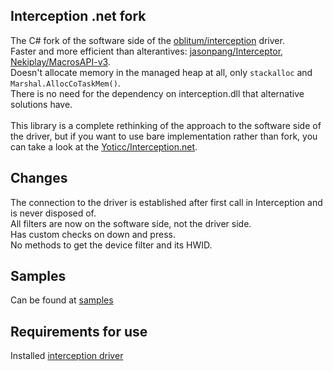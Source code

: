 Interception .net fork
---------------------
The C# fork of the software side of the [oblitum/interception](https://github.com/oblitum/Interception) driver. \
Faster and more efficient than alterantives: [jasonpang/Interceptor](https://github.com/jasonpang/Interceptor), [Nekiplay/MacrosAPI-v3](https://github.com/Nekiplay/MacrosAPI-v3).\
Doesn't allocate memory in the managed heap at all, only `stackalloc` and `Marshal.AllocCoTaskMem()`. \
There is no need for the dependency on interception.dll that alternative solutions have. \
\
This library is a complete rethinking of the approach to the software side of the driver, but if you want to use bare implementation rather than fork, you can take a look at the [Yoticc/Interception.net](https://github.com/Yoticc/Interception.net). 

Changes
-------
The connection to the driver is established after first call in Interception and is never disposed of. \
All filters are now on the software side, not the driver side. \
Has custom checks on down and press. \
No methods to get the device filter and its HWID.

Samples
-------
Can be found at [samples](https://github.com/Yoticc/Interception.netfork/tree/master/Samples/Samples)

Requirements for use
----------------
Installed [interception driver](https://github.com/oblitum/Interception/releases/tag/v1.0.1)
